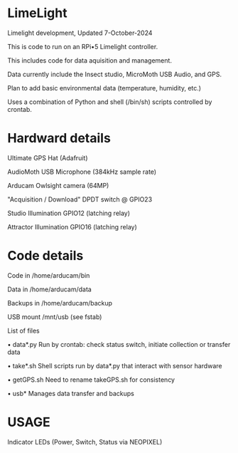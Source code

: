 # LimeLight
Limelight development, Updated 7-October-2024

This is code to run on an RPi•5 Limelight controller. 

This includes code for data aquisition and management.

Data currently include the Insect studio, MicroMoth USB Audio, and GPS.

Plan to add basic environmental data (temperature, humidity, etc.)


Uses a combination of Python and shell (/bin/sh) scripts controlled by crontab.

# Hardward details

Ultimate GPS Hat (Adafruit)

AudioMoth USB Microphone (384kHz sample rate)

Arducam Owlsight camera (64MP)

"Acquisition / Download" DPDT switch @ GPIO23

Studio Illumination GPIO12 (latching relay)

Attractor Illumination GPIO16 (latching relay)

# Code details

Code in /home/arducam/bin

Data in /home/arducam/data

Backups in /home/arducam/backup

USB mount /mnt/usb (see fstab)

List of files

• data*.py    Run by crontab: check status switch, initiate collection or transfer data

• take*.sh    Shell scripts run by data*.py that interact with sensor hardware

• getGPS.sh    Need to rename takeGPS.sh for consistency

• usb*         Manages data transfer and backups


# USAGE

Indicator LEDs (Power, Switch, Status via NEOPIXEL)

